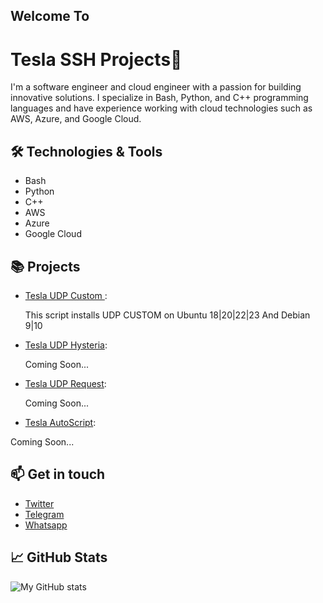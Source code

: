 
## Welcome To 
# Tesla SSH Projects👋

I'm a software engineer and cloud engineer with a passion for building innovative solutions. I specialize in Bash, Python, and C++ programming languages and have experience working with cloud technologies such as AWS, Azure, and Google Cloud.

## 🛠️ Technologies & Tools

- Bash 
- Python
- C++
- AWS
- Azure
- Google Cloud

## 📚 Projects

- [Tesla UDP Custom ](https://github.com/TeslaSSH/Tesla_UDP_custom-):
  
  This script installs UDP CUSTOM on Ubuntu 18|20|22|23
  And Debian 9|10
- [Tesla UDP Hysteria](https://github.com/username/project2):
  
  Coming Soon...
  
- [Tesla UDP Request](https://github.com/username/project3):
  
  Coming Soon...
 
- [Tesla AutoScript](https://github.com/username/project3):
  
 Coming Soon...

## 📫 Get in touch

- [Twitter](https://x.com/Teslassh?t=B-pp_22ZNyoP4v0lehAQog&s=09)
- [Telegram](https://t.me/teslassh)
- [Whatsapp](wa.me/+256762912113)

## 📈 GitHub Stats

![My GitHub stats](https://github-readme-stats.vercel.app/api?username=teslassh&show_icons=true&theme=radical)
